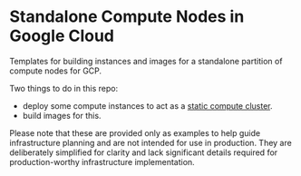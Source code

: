 # Standalone Compute Nodes in Google Cloud

Templates for building instances and images for a standalone partition of
compute nodes for GCP.

Two things to do in this repo:
- deploy some compute instances to act as a [static compute cluster](example-compute-cluster.md).
- build images for this.

Please note that these are provided only as examples to help guide
infrastructure planning and are not intended for use in production. They are
deliberately simplified for clarity and lack significant details required for
production-worthy infrastructure implementation.

